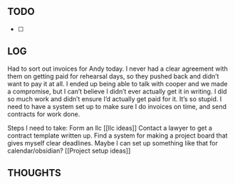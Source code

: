

## TODO

- [ ] 


## LOG

Had to sort out invoices for Andy today. I never had a clear agreement with them on getting paid for rehearsal days, so they pushed back and didn’t want to pay it at all. 
I ended up being able to talk with cooper and we made a compromise, but I can’t believe I didn’t ever actually get it in writing. I did so much work and didn’t ensure I’d actually get paid for it. It’s so stupid. I need to have a system set up to make sure I do invoices on time, and send contracts for work done.

Steps I need to take:
Form an llc [[llc ideas]]
Contact a lawyer to get a contract template written up. 
Find a system for making a project board that gives myself clear deadlines. Maybe I can set up something like that for calendar/obsidian? [[Project setup ideas]]






## THOUGHTS
